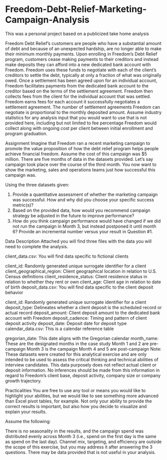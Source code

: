 # Freedom-Debt-Relief-Marketing-Campaign-Analysis

This was a personal project based on a publicized take home analysis

Freedom Debt Relief’s customers are people who have a substantial amount of debt and because of an unexpected hardship, are no longer able to make their minimum monthly payments. Upon enrolling in Freedom’s Debt Relief program, customers cease making payments to their creditors and instead make deposits they can afford into a new dedicated bank account with Freedom. Freedom uses these funds to negotiate with each of the client’s creditors to settle the debt, typically at only a fraction of what was originally owed. Once a settlement has been agreed upon for an individual account, Freedom facilitates payments from the dedicated bank account to the creditor based on the terms of the settlement agreement. Freedom then collects fees from the client for the individual account that was settled. Freedom earns fees for each account it successfully negotiates a settlement agreement. The number of settlement agreements Freedom can negotiate is proportional to the monthly deposited amount. Assume industry statistics for any analysis input that you would want to use that is not provided here, including but not limited to fee percentage Freedom would collect along with ongoing cost per client between initial enrollment and program graduation.

Assignment
Imagine that Freedom ran a recent marketing campaign to promote the value proposition of how the debt relief program helps people achieve financial freedom. Assume the cost of this campaign was $5 million. There are five months of data in the datasets provided. Let’s say campaign took place over the course of the third month. You now want to show the marketing, sales and operations teams just how successful this campaign was.

Using the three datasets given:

1. Provide a quantitative assessment of whether the marketing campaign was successful. How and why did you choose your specific success metric(s)?
2. Based on the provided data, how would you recommend campaign strategy be adjusted in the future to improve performance?
3. How do you think campaign performance would have changed if we did not run the campaign in Month 3, but instead postponed it until month 6? Provide an incremental number versus your result in Question #1.

Data Description
Attached you will find three files with the data you will need to complete the analysis.

client_data.csv: You will find data specific to fictional clients

client_id: Randomly generated unique surrogate identifier for a client
client_geographical_region: Client geographical location in relation to U.S. Census definitions
client_residence_status: Client residence status in relation to whether they rent or own
client_age: Client age in relation to date of birth
deposit_data.csv: You will find data specific to the client deposit behavior

client_id: Randomly generated unique surrogate identifier for a client
deposit_type: Delineates whether a client deposit is the scheduled record or actual record
deposit_amount: Client deposit amount to the dedicated bank account with Freedom
deposit_cadence: Timing and pattern of client deposit activity
deposit_date: Deposit date for deposit type
calendar_data.csv: This is a calendar reference table

gregorian_date: This date aligns with the Gregorian calendar
month_name: These are the designated months in the case study
Month 1 and 2 are pre-campaign
Month 3 is the campaign
Month 4 and 5 are post-campaign
Note: These datasets were created for this analytical exercise and are only intended to be used to assess the critical thinking and technical abilities of interview candidates. This data purposely does not reflect actual client or deposit information. No inferences should be made from this information in regard to Freedom’s client base, deposit activity, company size or company growth trajectory.

Practicalities
You are free to use any tool or means you would like to highlight your abilities, but we would like to see something more advanced than Excel pivot tables, for example. Not only your ability to provide the correct results is important, but also how you decide to visualize and explain your results.

Assume the following:

There is no seasonality in the results, and the campaign spend was distributed evenly across Month 3 (i.e., spend on the first day is the same as spend on the last day).
Channel mix, targeting, and efficiency are outside the scope of this exercise, but you may address it after answering the 3 questions.
There may be data provided that is not useful in your analysis.
